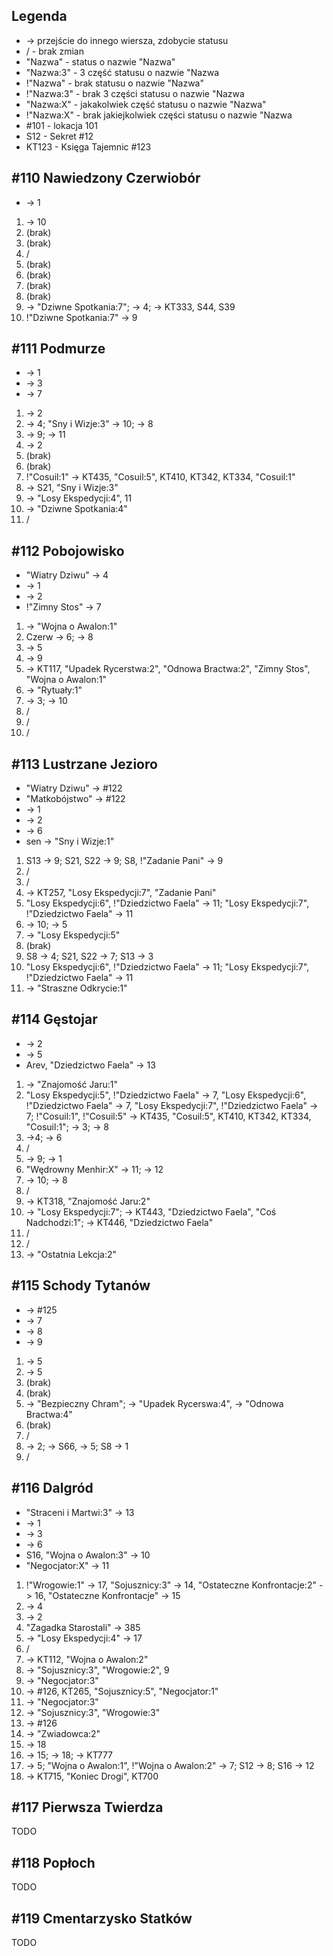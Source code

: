 ## Legenda
* -> przejście do innego wiersza, zdobycie statusu
* / - brak zmian
* "Nazwa" - status o nazwie "Nazwa"
* "Nazwa:3" - 3 część statusu o nazwie "Nazwa
* !"Nazwa" - brak statusu o nazwie "Nazwa"
* !"Nazwa:3" - brak 3 części statusu o nazwie "Nazwa
* "Nazwa:X" - jakakolwiek część statusu o nazwie "Nazwa"
* !"Nazwa:X" - brak jakiejkolwiek części statusu o nazwie "Nazwa
* #101 - lokacja 101
* S12 - Sekret #12
* KT123 - Księga Tajemnic #123

## #110 Nawiedzony Czerwiobór
* -> 1

1. -> 10
2. (brak)
3. (brak)
4. /
5. (brak)
6. (brak)
7. (brak)
8. (brak)
9. -> "Dziwne Spotkania:7"; -> 4; -> KT333, S44, S39
10. !"Dziwne Spotkania:7" -> 9

## #111 Podmurze
* -> 1
* -> 3
* -> 7

1. -> 2
2. -> 4; "Sny i Wizje:3" -> 10; -> 8
3. -> 9; -> 11
4. -> 2
5. (brak)
6. (brak)
7. !"Cosuil:1" -> KT435, "Cosuil:5", KT410, KT342, KT334, "Cosuil:1"
8. -> S21, "Sny i Wizje:3"
9. -> "Losy Ekspedycji:4", 11
10. -> "Dziwne Spotkania:4"
11. /

## #112 Pobojowisko
* "Wiatry Dziwu" -> 4
* -> 1
* -> 2
* !"Zimny Stos" -> 7

1. -> "Wojna o Awalon:1"
2. Czerw -> 6; -> 8
3. ->  5
4. -> 9
5. -> KT117, "Upadek Rycerstwa:2", "Odnowa Bractwa:2", "Zimny Stos", "Wojna o Awalon:1"
6. -> "Rytuały:1"
7. -> 3; -> 10
8. /
9. /
10. /

## #113 Lustrzane Jezioro
* "Wiatry Dziwu" -> #122
* "Matkobójstwo" -> #122
* -> 1
* -> 2
* -> 6
* sen -> "Sny i Wizje:1"

1. S13 -> 9; S21, S22 -> 9; S8, !"Zadanie Pani" -> 9
2. /
3. /
4. -> KT257,  "Losy Ekspedycji:7", "Zadanie Pani"
5. "Losy Ekspedycji:6", !"Dziedzictwo Faela" -> 11; "Losy Ekspedycji:7", !"Dziedzictwo Faela" -> 11
6. -> 10; -> 5
7. -> "Losy Ekspedycji:5"
8. (brak)
9. S8 -> 4; S21, S22 -> 7; S13 -> 3
10. "Losy Ekspedycji:6", !"Dziedzictwo Faela" -> 11; "Losy Ekspedycji:7", !"Dziedzictwo Faela" -> 11
11. -> "Straszne Odkrycie:1"

## #114 Gęstojar
* -> 2
* -> 5
* Arev, "Dziedzictwo Faela" -> 13

1. -> "Znajomość Jaru:1"
2. "Losy Ekspedycji:5", !"Dziedzictwo Faela" -> 7, "Losy Ekspedycji:6", !"Dziedzictwo Faela" -> 7, "Losy Ekspedycji:7", !"Dziedzictwo Faela" -> 7; !"Cosuil:1", !"Cosuil:5" -> KT435, "Cosuil:5", KT410, KT342, KT334, "Cosuil:1"; -> 3; -> 8
3. ->4; -> 6
4. /
5. -> 9; -> 1
6. "Wędrowny Menhir:X" -> 11; -> 12
7. -> 10; -> 8
8. /
9. -> KT318, "Znajomość Jaru:2"
10. -> "Losy Ekspedycji:7"; -> KT443, "Dziedzictwo Faela", "Coś Nadchodzi:1"; -> KT446, "Dziedzictwo Faela"
11. /
12. /
13. -> "Ostatnia Lekcja:2"

## #115 Schody Tytanów
* -> #125
* -> 7
* -> 8
* -> 9

1. -> 5
2. -> 5
3. (brak)
4. (brak)
5. -> "Bezpieczny Chram"; -> "Upadek Rycerswa:4", -> "Odnowa Bractwa:4"
6. (brak)
7. /
8. -> 2; -> S66, -> 5; S8 -> 1
9. /

## #116 Dalgród
* "Straceni i Martwi:3" -> 13
* -> 1
* -> 3
* -> 6
* S16, "Wojna o Awalon:3" -> 10
* "Negocjator:X" -> 11

1. !"Wrogowie:1" -> 17, "Sojusznicy:3" -> 14, "Ostateczne Konfrontacje:2" -> 16, "Ostateczne Konfrontacje" -> 15
2. -> 4
3. -> 2
4. "Zagadka Starostali" -> 385
5. -> "Losy Ekspedycji:4" -> 17
6. /
7. -> KT112, "Wojna o Awalon:2"
8. -> "Sojusznicy:3", "Wrogowie:2", 9
9. -> "Negocjator:3"
10. -> #126, KT265, "Sojusznicy:5", "Negocjator:1"
11. -> "Negocjator:3"
12. -> "Sojusznicy:3", "Wrogowie:3"
13. -> #126
14. -> "Zwiadowca:2"
15. -> 18
16. -> 15; -> 18; -> KT777
17. -> 5; "Wojna o Awalon:1", !"Wojna o Awalon:2" -> 7; S12 -> 8; S16 -> 12
18. -> KT715, "Koniec Drogi", KT700

## #117 Pierwsza Twierdza
TODO

## #118 Popłoch
TODO

## #119 Cmentarzysko Statków
TODO
